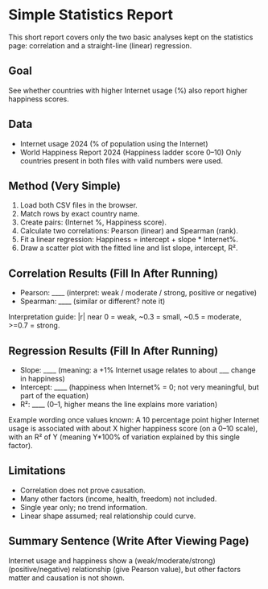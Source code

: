 # Simple Statistics Report

This short report covers only the two basic analyses kept on the statistics page: correlation and a straight-line (linear) regression.

## Goal
See whether countries with higher Internet usage (%) also report higher happiness scores.

## Data
- Internet usage 2024 (% of population using the Internet)
- World Happiness Report 2024 (Happiness ladder score 0–10)
Only countries present in both files with valid numbers were used.

## Method (Very Simple)
1. Load both CSV files in the browser.
2. Match rows by exact country name.
3. Create pairs: (Internet %, Happiness score).
4. Calculate two correlations: Pearson (linear) and Spearman (rank).
5. Fit a linear regression: Happiness = intercept + slope * Internet%.
6. Draw a scatter plot with the fitted line and list slope, intercept, R².

## Correlation Results (Fill In After Running)
- Pearson: ____ (interpret: weak / moderate / strong, positive or negative)
- Spearman: ____ (similar or different? note it)

Interpretation guide: |r| near 0 = weak, ~0.3 = small, ~0.5 = moderate, >=0.7 = strong.

## Regression Results (Fill In After Running)
- Slope: ____ (meaning: a +1% Internet usage relates to about ___ change in happiness)
- Intercept: ____ (happiness when Internet% = 0; not very meaningful, but part of the equation)
- R²: ____ (0–1, higher means the line explains more variation)

Example wording once values known: A 10 percentage point higher Internet usage is associated with about X higher happiness score (on a 0–10 scale), with an R² of Y (meaning Y*100% of variation explained by this single factor).

## Limitations
- Correlation does not prove causation.
- Many other factors (income, health, freedom) not included.
- Single year only; no trend information.
- Linear shape assumed; real relationship could curve.

## Summary Sentence (Write After Viewing Page)
Internet usage and happiness show a (weak/moderate/strong) (positive/negative) relationship (give Pearson value), but other factors matter and causation is not shown.
